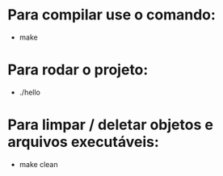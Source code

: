 # Para compilar use o comando:
- make

# Para rodar o projeto:
- ./hello 

# Para limpar / deletar objetos e arquivos executáveis:
- make clean
